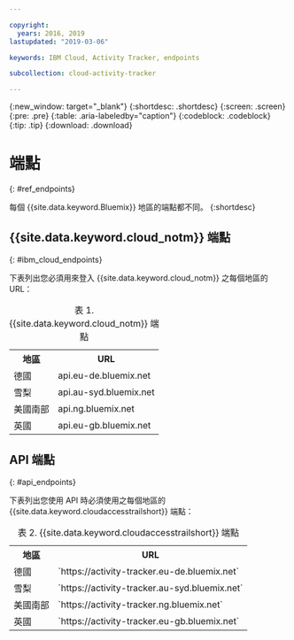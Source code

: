 ```yaml
---

copyright:
  years: 2016, 2019
lastupdated: "2019-03-06"

keywords: IBM Cloud, Activity Tracker, endpoints

subcollection: cloud-activity-tracker

---
```


{:new_window: target="_blank"}
{:shortdesc: .shortdesc}
{:screen: .screen}
{:pre: .pre}
{:table: .aria-labeledby="caption"}
{:codeblock: .codeblock}
{:tip: .tip}
{:download: .download}



# 端點
{: #ref_endpoints}

每個 {{site.data.keyword.Bluemix}} 地區的端點都不同。
{:shortdesc}

## {{site.data.keyword.cloud_notm}} 端點
{: #ibm_cloud_endpoints}

下表列出您必須用來登入 {{site.data.keyword.cloud_notm}} 之每個地區的 URL：
	
<table>
	<caption>表 1. {{site.data.keyword.cloud_notm}} 端點</caption>
	<tr>
	  <th>地區</th>
	  <th>URL</th>
	</tr>
	<tr>
	  <td>德國</td>
	  <td>api.eu-de.bluemix.net</td>
	</tr>
	<tr>
	  <td>雪梨</td>
	  <td>api.au-syd.bluemix.net</td>
	</tr>
	<tr>
	  <td>美國南部</td>
	  <td>api.ng.bluemix.net</td>
	</tr>
	<tr>
	  <td>英國</td>
	  <td>api.eu-gb.bluemix.net</td>
	</tr>
</table>


## API 端點
{: #api_endpoints}

下表列出您使用 API 時必須使用之每個地區的 {{site.data.keyword.cloudaccesstrailshort}} 端點：
	
<table>
	<caption>表 2. {{site.data.keyword.cloudaccesstrailshort}} 端點</caption>
	<tr>
	  <th>地區</th>
	  <th>URL</th>
	</tr>
	<tr>
	  <td>德國</td>
	  <td>`https://activity-tracker.eu-de.bluemix.net`</td>
	</tr>
	<tr>
	  <td>雪梨</td>
	  <td>`https://activity-tracker.au-syd.bluemix.net`</td>
	</tr>
	<tr>
	  <td>美國南部</td>
	  <td>`https://activity-tracker.ng.bluemix.net`</td>
	</tr>
	<tr>
	  <td>英國</td>
	  <td>`https://activity-tracker.eu-gb.bluemix.net`</td>
	</tr>
</table>


